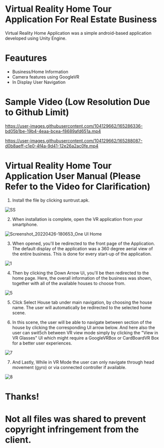 # Virtual Reality Home Tour Application For Real Estate Business
Virtual Reality Home Application was a simple android-based application developed using Unity Engine.

# Feautures

* Business/Home Information
* Camera features using GoogleVR
* In Display User Navigation

# Sample Video (Low Resolution Due to Github Limit)
https://user-images.githubusercontent.com/104129662/165286336-bd05b1be-19b4-4eaa-bcea-f8689afd651a.mp4

https://user-images.githubusercontent.com/104129662/165288087-d0b8aeff-c1e0-4f4a-9d41-12e26a2ac0fe.mp4

# Virtual Reality Home Tour Application User Manual (Please Refer to the Video for Clarification)

1. Install the file by clicking suntrust.apk.

![SS](https://user-images.githubusercontent.com/104129662/165279953-a66dc279-247c-4e70-8561-313bdb95e3aa.jpg)

2. When installation is complete, open the VR application from your smartphone.

![Screenshot_20220426-180653_One UI Home](https://user-images.githubusercontent.com/104129662/165277980-b05d34cf-8f93-4ecc-8750-e7548d1304d4.jpg)

3. When opened, you'll be redirected to the front page of the Application. The default display of the application was a 360 degree aerial view of the entire business. This is done for every start-up of the application.

![1](https://user-images.githubusercontent.com/104129662/165281200-166452d3-c70e-4c17-b646-8864d6e46901.jpg)

4. Then by clicking the Down Arrow Ui, you'll be then redirected to the home page. Here, the overall information of the business was shown, together with all of the available houses to choose from.

![5](https://user-images.githubusercontent.com/104129662/165287780-fb49c79a-3398-4da7-b8bd-ca5a44a2dc97.jpg)

5. Click Select House tab under main navigation, by choosing the house name. The user will automatically be redirected to the selected home scene.

6. In this scene, the user will be able to navigate between section of the house by clicking the corresponding UI arrow below. And here also the user can swit5ch between VR view mode simply by clicking the "View in VR Glasses" UI which might require a GoogleVRBox or CardBoardVR Box for a better user experiences.

![7](https://user-images.githubusercontent.com/104129662/165289195-05dd08e7-8f62-420d-b344-4a2b3d13c91c.jpg)

7. And Lastly, While in VR Mode the user can only navigate through head movement (gyro) or via connected controller if available.

![8](https://user-images.githubusercontent.com/104129662/165291155-d83890aa-80d4-4ee4-92e2-432ba5d914d3.jpg)

# Thanks!
# Not all files was shared to prevent copyright infringement from the client.


